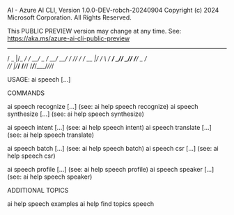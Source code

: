 AI - Azure AI CLI, Version 1.0.0-DEV-robch-20240904
Copyright (c) 2024 Microsoft Corporation. All Rights Reserved.

This PUBLIC PREVIEW version may change at any time.
See: https://aka.ms/azure-ai-cli-public-preview

   ___  _____   ___ ___  ___ ___ ____ __ __
  / _ |/_  _/  / __/ _ \/ __/ __/ ___/ // /
 / __ |_/ /_  _\ \/ ___/ _// _// /__/ _  /  
/_/ |_/____/ /___/_/  /___/___/\___/_//_/   

USAGE: ai speech <command> [...]

COMMANDS

  ai speech recognize [...]       (see: ai help speech recognize)
  ai speech synthesize [...]      (see: ai help speech synthesize)

  ai speech intent [...]          (see: ai help speech intent)
  ai speech translate [...]       (see: ai help speech translate)

  ai speech batch [...]           (see: ai help speech batch)
  ai speech csr [...]             (see: ai help speech csr)

  ai speech profile [...]         (see: ai help speech profile)
  ai speech speaker [...]         (see: ai help speech speaker)

ADDITIONAL TOPICS

  ai help speech examples
  ai help find topics speech

